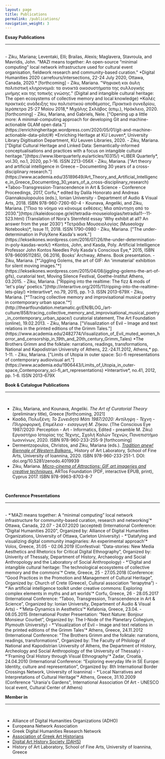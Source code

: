 ```yaml
---
layout: page
title: Publications
permalink: /publications/
navigation_weight: 3
---
```


**Essay Publications**

---
<br>
- Ziku, Mariana; Leventaki, Elli; Brailas, Alexis; Maglavera, Stavroula, and Mavridis, John. "MAZI means together: An open-source “minimal computing” local network infrastructure used for cultural event organisation, fieldwork research and community-based curation." *Digital Humanities 2020 carrefours/intersections, 22-24 July 2020, Ottawa, Canada, 2020.* [forthcoming]
- Ziku, Mariana. "Ψηφιακή και άυλη πολιτιστική κληρονομιά: τα ανοικτά οικοσυστήματα της συλλογικής μνήμης και της τοπικής γνώσης." (Digital and intangible cultural heritage: The open ecosystems of collective memory and local knowledge) *Καλές πρακτικές ανάδειξης του πολιτιστικού αποθέματος, Πρακτικά συνεδρίου, Ιεράπετρα 25-27 Μαίου 2018,* Μιχάλης Σκλάβος (επιμ.), Ηράκλειο, 2020. [forthcoming]
- Ziku, Mariana, and Gabriels, Nele. ["Opening up a little more: A minimal-computing approach for developing Git and machine-actionable GLAM open data."](https://enrichingheritage.wordpress.com/2020/05/01/git-and-machine-actionable-data-pilot/#) *Enriching Heritage at KU Leuven*, University Library Digitisation Department, KU Leuven Libraries, 2020.
- Ziku, Mariana. ["Digital Cultural Heritage and Linked Data: Semantically-informed conceptualisations and practices with a focus on intangible cultural heritage."](https://www.liberquarterly.eu/articles/10315/) *LIBER Quarterly*, vol.30, no.1, 2020, pp.1–16. ISSN 2213-056X
- Ziku, Mariana. ["Art theory and artificial intelligence in Greece – Documenting 30 years of a cross-disciplinary research."](https://www.academia.edu/35189649/Art_Theory_and_Artificial_Intelligence_in_Greece_Documenting_30_years_of_a_cross-disciplinary_research) *Taboo-Transgression-Transcendence in Art & Science - Conference Proceedings, 2017, Corfu,* edited by Dalila Honorato and Andreas Giannakoulopoulos (eds.), Ionian University - Department of Audio & Visual Arts, 2018. ISBN 978-960-7260-60-4
- Kounava, Angeliki, and Ziku, Mariana. ["Ποιο το νόημα να κάνουμε εκθέσεις; Μια απάντηση από το 2030."](https://kaleidoscope.gr/el/tetradia-mouseiologias/tetradia11--11-523.html) (Translation of Nora's Sternfeld essay 'Why exhibit at all? An answer from the year 2030')  
*Τετράδια Μουσειολογίας (Museology Notebooks)*, Issue 11, 2018. ISSN 1790-0980
- Ziku, Mariana. ["The under-determination in PolyXene Kasda's work."](https://lekseikones.wordpress.com/2016/07/26/the-under-determination-in-poly-kasdas-work/) *Kontos, John, and Kasda, Poly. Artificial Intelligence Professor John Kontos Needles Poly Kasda's Conscious Eye,* 2015, ISBN 978-9609511285), 06.2016, Books’ Archway, Athens. Book presentation.
- Ziku, Mariana. [*"Jiggling Golems, the art of GIF: An 'immaterial' exhibition for silent moving images."*](https://lekseikones.wordpress.com/2015/04/08/jiggling-golems-the-art-of-gifs), curatorial text, Moving Silence Festival, Goethe-Institut Athens, 03.2015.
- Ziku, Mariana. ["Ripping into the realtime: The fizz & mods of 'let's play' poetics."](http://interartive.org/2015/11/ripping-into-the-realtime-lets-play/) *Interartive*, no.79, 2015, pp. 1-3. ISSN 2013-679X
- Ziku, Mariana. [*"Τracing collective memory and improvisational musical poetry in contemporary urban space."*](http://theartfoundation.metamatic.gr/EN/BLOG_/art-culture/858/tracing_collective_memory_and_improvisational_musical_poetry_in_contemporary_urban_space/) curatorial statement, The Art Foundation (online), 19.02.2013.
- Ziku, Mariana. ["Visualization of Evil – Image and text relations in the printed editions of the Grimm Tales."](https://www.academia.edu/2482774/Visualization_of_Evil_muted_women_horror_and_censorship_in_19th_and_20th_century_Grimm_Tales) *The Brothers Grimm and the folktale: narrations, readings, transformations, National and Kapodistrian University of Athens, 22.-24.11.2012, Athens,* pp. 1-11.
- Ziku, Mariana. ["Limits of Utopia in outer space: Sci-fi representations of contemporary audiovisual art."](https://www.academia.edu/1906443/Limits_of_Utopia_in_outer-space_Contemporary_sci-fi_art_representations) *Interartive*, no.41, 2012, pp. 1-6. ISSN 2013-679X
	
  <br>
  
**Book & Catalogue Publications**

---

<br>

- Ziku, Mariana, and Kounava, Angeliki. *The Art of Curatorial Theory* (preliminary title), Greece [forthcoming, 2021]
- Κασδά, Πολυξένη; *Το Συνειδητό Μάτι 1987/2020: Αντίληψη - Τέχνη - Πληροφορική, Επιμέλεια - εισαγωγή Μ. Ζήκου*. (The Conscious Eye 1987/2020: Perception - Art - Informatics, Edited - preamble M. Ziku) Εργαστήριο Ιστορίας της Τέχνης, Σχολή Καλών Τεχνών, Πανεπιστήμιο Ιωαννίνων, 2020. ISBN 978-960-233-255-9 [forthcoming]
- Dermentzopoulos, Christos, and Ziku, Mariana (eds.). [*Tradition anew! Biennale of Western Balkans.*](doi.org/10.5281/zenodo.4019939), History of Art Laboratory, School of Fine Arts, University of Ioannina, 2020. ISBN 978-960-233-251-1. DOI: doi.org/10.5281/zenodo.4019939
- Ziku, Mariana. [*Micro-cinema of Attractions: GIF art imageries and creative techniques*](https://drive.google.com/drive/folders/0B0UjNhiCkNpkN0pPU2ZVX3BzVFU), ARTos Foundation (PDF, interactive EPUB, print), Cyprus 2017. ISBN 978-9963-8703-8-7

<br>

**Conference Presentations**

---

<br>
- *'MAZI means together: A “minimal computing” local network infrastructure for community-based curation, research and networking'* Ottawa, Canada, 22.07 - 24.07.2020 (accepted) (International Conference: "Digital Humanities 2020", Organized by: Alliance of Digital Humanities Organizations, University of Ottawa, Carleton University)
- *'Datafying and visualizing digital community imaginaries: An experimental approach'* Volos, Greece, 31.05 - 02.06.2019 (Confestival: “Data-stories: New Media Aesthetics and Rhetorics for Critical Digital Ethnography”, Organized by: Univerity of Thessaly, Department of History, Archaeology and Social Anthropology and the Laboratory of Social Anthropology)
- *'Digital and intangible cultural heritage: The technological ecosystems of collective memory and the commons'* Crete, Greece, 25 - 27.05.2018 (Conference: “Good Practices in the Promotion and Management of Cultural Heritage”, Organized by: Church of Crete (Greece), Cultural association “Ierapytna”)
- *'An artificial intelligence toolkit under creative commons: Exploring complex elements in myths and art worlds'* Corfu, Greece, 26 - 28.05.2017 (International Conference: “Taboo, Transgression, Transcendence in Art & Science”, Organized by: Ionian University, Department of Audio & Visual Arts)
- *'Meta-Dynamics in Aesthetics'* Kefalonia, Greece, 23.04. - 08.05.2015 (International Poster Presentation: “Next Nature: Bonjour Monsieur Courbet”, Organized by: The I-Node of the Planetary Collegium, Plymouth University)
- *'Visualization of Evil – Image and text relations in the printed editions of the Grimm Tales'* Athens, Greece, 24.11.2012 (International Conference: "The Brothers Grimm and the folktale: narrations, readings, transformations", Organized by: The Faculty of Philology of National and Kapodistrian University of Athens, the Department of History, Archeology and Social Anthropology of the University of Thessaly)
- *'Framing Oral History through Visual Ethnography'* Zadar, Croatia, 24.04.2010 (International Conference: “Exploring everyday life in SE Europe: Identity, culture and representation”, Organized by: 8th International Border Crossings Network, University of Ioannina) 
- *'Local Narratives and Interpretations of Cultural Heritage'* Athens, Greece, 31.10.2009 (Conference "Urania's Gardens", International Association Of Art - UNESCO local event, Cultural Center of Athens)

<br>

**Member in** 

---  

<br/>

- Alliance of Digital Humanities Organizations (ADHO)
- Europeana Network Association
- Greek Digital Humanities Research Network  
- [Association of Greek Art Historians](https://eeit.org)
- [Digital Art History Society (DAHS)](https://digitalarthistorysociety.org)
- History of Art Laboratory, School of Fine Arts, University of Ioannina, Greece
